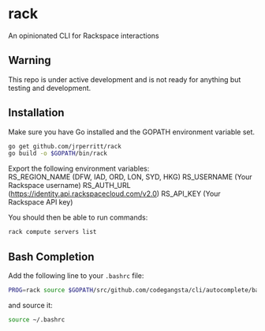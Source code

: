 # rack
An opinionated CLI for Rackspace interactions

## Warning

This repo is under active development and is not ready for anything but testing
and development.

## Installation

Make sure you have Go installed and the GOPATH environment variable set.
```sh
go get github.com/jrperritt/rack
go build -o $GOPATH/bin/rack
```

Export the following environment variables:  
RS_REGION_NAME  (DFW, IAD, ORD, LON, SYD, HKG)
RS_USERNAME  (Your Rackspace username)
RS_AUTH_URL  (https://identity.api.rackspacecloud.com/v2.0)
RS_API_KEY  (Your Rackspace API key)

You should then be able to run commands:
```sh
rack compute servers list
```

## Bash Completion
Add the following line to your `.bashrc` file:
```sh
PROG=rack source $GOPATH/src/github.com/codegangsta/cli/autocomplete/bash_autocomplete
```
and source it:
```sh
source ~/.bashrc
```
